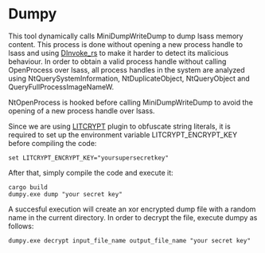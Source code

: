 # Dumpy

This tool dynamically calls MiniDumpWriteDump to dump lsass memory content. This process is done without opening a new process handle to lsass and using [DInvoke_rs](https://github.com/Kudaes/DInvoke_rs) to make it harder to detect its malicious behaviour. In order to obtain a valid process handle without calling OpenProcess over lsass, all process handles in the system are analyzed using NtQuerySystemInformation, NtDuplicateObject, NtQueryObject and QueryFullProcessImageNameW.

NtOpenProcess is hooked before calling MiniDumpWriteDump to avoid the opening of a new process handle over lsass.

Since we are using [LITCRYPT](https://github.com/anvie/litcrypt.rs) plugin to obfuscate string literals, it is required to set up the environment variable LITCRYPT_ENCRYPT_KEY before compiling the code:

	set LITCRYPT_ENCRYPT_KEY="yoursupersecretkey"

After that, simply compile the code and execute it:

	cargo build
	dumpy.exe dump "your secret key"

A succesful execution will create an xor encrypted dump file with a random name in the current directory. In order to decrypt the file, execute dumpy as follows:

	dumpy.exe decrypt input_file_name output_file_name "your secret key"
